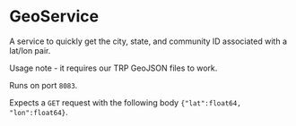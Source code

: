 # GeoService

A service to quickly get the city, state, and community ID associated with a lat/lon pair. 

Usage note - it requires our TRP GeoJSON files to work.

Runs on port `8083`.

Expects a `GET` request with the following body `{"lat":float64, "lon":float64}`.
